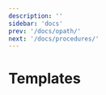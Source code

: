```yaml
---
description: ''
sidebar: 'docs'
prev: '/docs/opath/'
next: '/docs/procedures/'
---
```


# Templates

